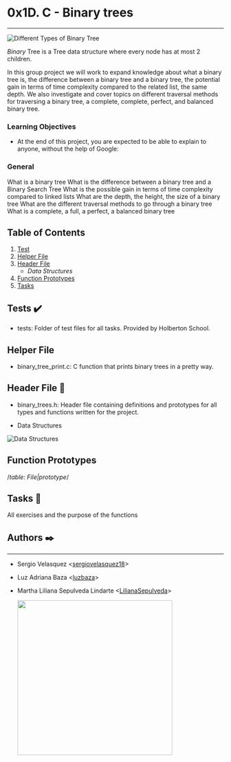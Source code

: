 # 0x1D. C - Binary trees
***

![Different Types of Binary Tree](https://i.imgur.com/KJAm8lK.jpg)

_Binary_ Tree is a Tree data structure where every node has at most 2 children.

In this group project we will work to expand knowledge about what a binary tree is, the difference between a binary tree and a binary tree, the potential gain in terms of time complexity compared to the related list, the same depth. We also investigate and cover topics on different traversal methods for traversing a binary tree, a complete, complete, perfect, and balanced binary tree.

### Learning Objectives
* At the end of this project, you are expected to be able to explain to anyone, without the help of Google:

### General
What is a binary tree
What is the difference between a binary tree and a Binary Search Tree
What is the possible gain in terms of time complexity compared to linked lists
What are the depth, the height, the size of a binary tree
What are the different traversal methods to go through a binary tree
What is a complete, a full, a perfect, a balanced binary tree

## Table of Contents
1. [Test](#Tests)
2. [Helper File](#Helper-File)
3. [Header File](#Header-File)
	* *Data Structures*
4. [Function Prototypes](#Function-Prototypes)
5. [Tasks](#Tasks)


## Tests ✔️

* tests: Folder of test files for all tasks. Provided by Holberton School.

## Helper File

* binary_tree_print.c: C function that prints binary trees in a pretty way.

## Header File 📁

* binary_trees.h: Header file containing definitions and prototypes for all types and functions written for the project.

* Data Structures

![Data Structures](https://i.imgur.com/NplWLYq.jpg)

## Function Prototypes

/*table: File|prototype*/

## Tasks 📃

All exercises and the purpose of the functions

## Authors ✒️
***
* Sergio Velasquez <[sergiovelasquez18](https://github.com/sergiovelasquez18)>
* Luz Adriana Baza <[luzbaza](https://github.com/luzbaza)>
* Martha Liliana Sepulveda Lindarte <[LilianaSepulveda](https://github.com/LilianaSepulveda)>


	<img src="https://www.holbertonschool.com/holberton-logo.png" width="360"/>

